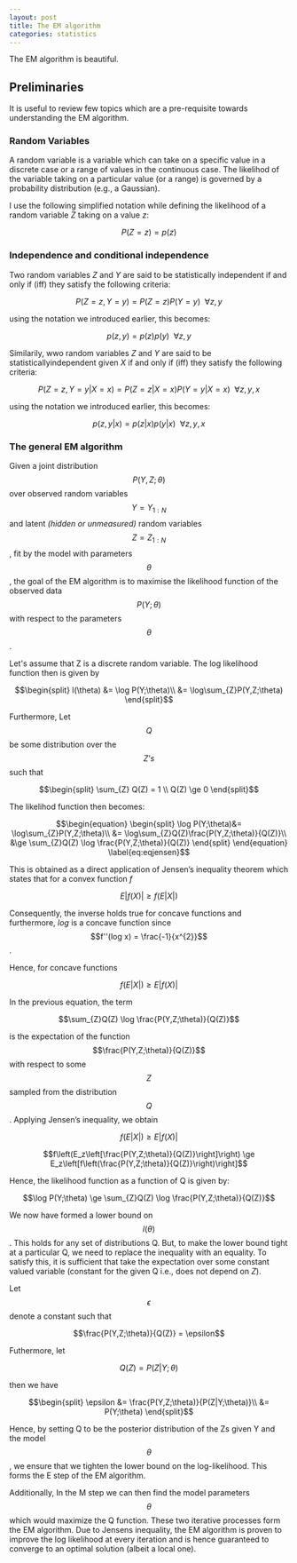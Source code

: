 ```yaml
---
layout: post
title: The EM algorithm
categories: statistics
---
```


The EM algorithm is beautiful.

Preliminaries
-------------

It is useful to review few topics which are a pre-requisite towards
understanding the EM algorithm.

### Random Variables

A random variable is a variable which can take on a specific value in a discrete case or a range of values in the continuous case. The likelihod of the variable taking on a particular value (or a range) is governed by a probability distribution (e.g., a Gaussian).

I use the following simplified notation while defining the likelihood of a random variable *Z* taking on a value *z*:

$$P(Z=z)= p(z)$$

### Independence and conditional independence

Two random variables *Z* and *Y* are said to be statistically
independent if and only if (iff) they satisfy the following criteria:

$$P(Z=z,Y=y) = P(Z=z)P(Y=y) ~~\forall z,y$$

using the notation we introduced earlier, this becomes:

$$p(z,y) = p(z)p(y) ~~\forall z,y$$

Similarily, wwo random variables *Z* and *Y* are said to be statisticallyindependent given *X* if and only if (iff) they satisfy the following criteria:

$$P(Z=z,Y=y|X=x) = P(Z=z|X=x)P(Y=y|X=x) ~~\forall z,y,x$$

using the notation we introduced earlier, this becomes:

$$p(z,y|x) = p(z|x)p(y|x) ~~\forall z,y,x$$


### The general EM algorithm

Given a joint distribution $$P(Y,Z;\theta)$$ over observed random
variables $$Y=Y_{1:N}$$ and latent *(hidden or unmeasured)* random variables $$Z={Z_{1:N}}$$, fit by the model with parameters $$\theta$$, the goal of the EM algorithm is to maximise the likelihood function of the observed data $$P(Y;\theta)$$ with respect to the parameters $$\theta$$.

Let's assume that Z is a discrete random variable.
The log likelihood function then is given by

$$\begin{split}
l(\theta) &= \log P(Y;\theta)\\
&= \log\sum_{Z}P(Y,Z;\theta)
\end{split}$$

Furthermore, Let $$Q$$ be some distribution over the $$Z’s$$ such that

$$\begin{split}
\sum_{Z} Q(Z) = 1 \\
Q(Z) \ge 0
\end{split}$$

The likelihod function then becomes:

$$\begin{equation}
\begin{split}
\log P(Y;\theta)&= \log\sum_{Z}P(Y,Z;\theta)\\
&= \log\sum_{Z}Q(Z)\frac{P(Y,Z;\theta)}{Q(Z)}\\
&\ge \sum_{Z}Q(Z) \log \frac{P(Y,Z;\theta)}{Q(Z)}
\end{split}
\end{equation}
\label{eq:eqjensen}$$

This is obtained as a direct application of Jensen’s inequality theorem which states that for a convex function *f*

$$E\left|f(X)\right| \ge f(E\left|X\right|)$$

Consequently, the inverse holds true for concave functions and furthermore, *log* is a concave function since $$f''(log x) = \frac{-1}{x^{2}}$$.

Hence, for concave functions

$$f(E\left|X\right|) \ge E\left|f\left(X\right)\right|$$


In the previous equation, the term

$$\sum_{Z}Q(Z) \log \frac{P(Y,Z;\theta)}{Q(Z)}$$

is the expectation of the function $$\frac{P(Y,Z;\theta)}{Q(Z)}$$
with respect to some $$Z$$ sampled from the distribution $$Q$$. Applying Jensen’s inequality, we obtain

$$f\left(E\left|X\right|\right) \ge E\left|f\left(X\right)\right|$$

$$f\left(E_z\left[\frac{P(Y,Z;\theta)}{Q(Z)}\right]\right) \ge E_z\left[f\left(\frac{P(Y,Z;\theta)}{Q(Z)}\right)\right]$$

Hence, the likelihood function as a function of Q is given by:

$$\log P(Y;\theta) \ge \sum_{Z}Q(Z) \log \frac{P(Y,Z;\theta)}{Q(Z)}$$

We now have formed a lower bound on $$l(\theta)$$.
This holds for any set of distributions Q. But, to make the lower bound tight at a particular Q, we need to replace the inequality with an equality. To satisfy this, it is sufficient that take the expectation over some constant valued variable (constant for the given Q i.e., does not depend on $Z$).

Let $$\epsilon$$ denote a constant such that

$$\frac{P(Y,Z;\theta)}{Q(Z)} = \epsilon$$

Futhermore, let

$$Q(Z) = P(Z|Y;\theta)$$

then we have

$$\begin{split}
\epsilon &= \frac{P(Y,Z;\theta)}{P(Z|Y;\theta)}\\
&= P(Y;\theta)
\end{split}$$

Hence, by setting Q to be the posterior distribution of the Zs given Y
and the model $$\theta$$, we ensure that we tighten the lower bound on the log-likelihood. This forms the E step of the EM algorithm.

Additionally, In the M step we can then find the model parameters $$\theta$$ which would maximize the Q function. These two iterative processes form the EM algorithm. Due to Jensens inequality, the EM
algorithm is proven to improve the log likelihood at every iteration and is hence guaranteed to converge to an optimal solution (albeit a local one).
